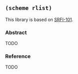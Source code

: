 
## `(scheme rlist)`

This library is based on [SRFI-101](https://srfi.schemers.org/srfi-101/).

### Abstract

TODO

### Reference

TODO

